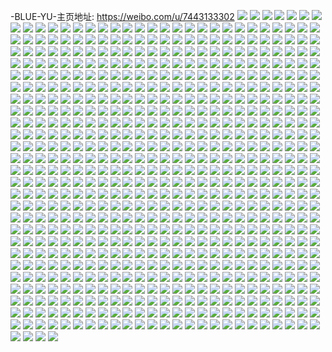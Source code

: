 -BLUE-YU-主页地址: https://weibo.com/u/7443133302 
![](https://wx4.sinaimg.cn/mw2000/0087ICZ8ly1h96g0nfsnpj32io2io7wi.jpg) 
![](https://wx4.sinaimg.cn/mw2000/0087ICZ8ly1h96g0o1aqej31hc1g4149.jpg) 
![](https://wx4.sinaimg.cn/mw2000/0087ICZ8ly1h96g0u0llsj3340340b2d.jpg) 
![](https://wx4.sinaimg.cn/mw2000/0087ICZ8ly1h96g0qo1hoj335s35sx6q.jpg) 
![](https://wx4.sinaimg.cn/mw2000/0087ICZ8ly1h96g0oeqzrj30tn0s4ahb.jpg) 
![](https://wx4.sinaimg.cn/mw2000/0087ICZ8ly1h96g0wnitaj32c0340e83.jpg) 
![](https://wx4.sinaimg.cn/mw2000/0087ICZ8ly1h96g0ymsqjj31pf2iob29.jpg) 
![](https://wx4.sinaimg.cn/mw2000/0087ICZ8ly1h96g0xiddfj31ba0zgkcd.jpg) 
![](https://wx4.sinaimg.cn/mw2000/0087ICZ8ly1h96g0zrrxxj31of2io7wh.jpg) 
![](https://wx4.sinaimg.cn/mw2000/0087ICZ8ly1h95wulo8nuj30u00e1dgh.jpg) 
![](https://wx4.sinaimg.cn/mw2000/0087ICZ8ly1h94xa7utg5j30sg0edk0t.jpg) 
![](https://wx4.sinaimg.cn/mw2000/0087ICZ8ly1h94xa8q6hkj30qo0ukq5k.jpg) 
![](https://wx4.sinaimg.cn/mw2000/0087ICZ8ly1h8vge4relej31hc0om7az.jpg) 
![](https://wx4.sinaimg.cn/mw2000/0087ICZ8ly1h8vged4lqnj32eo37kkjn.jpg) 
![](https://wx4.sinaimg.cn/mw2000/0087ICZ8ly1h8vgehpju1j32eo37k7wj.jpg) 
![](https://wx4.sinaimg.cn/mw2000/0087ICZ8ly1h8vgelvuugj32eo37k7wj.jpg) 
![](https://wx4.sinaimg.cn/mw2000/0087ICZ8ly1h8vgepen3yj32eo37ke83.jpg) 
![](https://wx4.sinaimg.cn/mw2000/0087ICZ8ly1h8vgetljq8j32eo37kb2b.jpg) 
![](https://wx4.sinaimg.cn/mw2000/0087ICZ8ly1h8vdbrqi72j30qo0qotb8.jpg) 
![](https://wx4.sinaimg.cn/mw2000/0087ICZ8ly1h8v8uhvta5j31ry35sb1b.jpg) 
![](https://wx4.sinaimg.cn/mw2000/0087ICZ8ly1h8v7df9xgfj30wi0w0ald.jpg) 
![](https://wx4.sinaimg.cn/mw2000/0087ICZ8ly1h8qqp7ymmjj32eo37knpf.jpg) 
![](https://wx4.sinaimg.cn/mw2000/0087ICZ8ly1h8p7f2maxpj31jk223hdu.jpg) 
![](https://wx4.sinaimg.cn/mw2000/0087ICZ8ly1h8p7f1dcq7j30wi0lln7f.jpg) 
![](https://wx4.sinaimg.cn/mw2000/0087ICZ8ly1h8n6eac61xj32eo37ku0y.jpg) 
![](https://wx4.sinaimg.cn/mw2000/0087ICZ8ly1h8mygq6ahvj337k2eoe82.jpg) 
![](https://wx4.sinaimg.cn/mw2000/0087ICZ8ly1h8lvt4ifr3j337k2eo7wj.jpg) 
![](https://wx4.sinaimg.cn/mw2000/0087ICZ8ly1h8lnh9n9j3j337k2eou0y.jpg) 
![](https://wx4.sinaimg.cn/mw2000/0087ICZ8ly1h8kmgtyafij337k2eoqv7.jpg) 
![](https://wx4.sinaimg.cn/mw2000/0087ICZ8ly1h8k1arat0sj30v70hk45z.jpg) 
![](https://wx4.sinaimg.cn/mw2000/0087ICZ8ly1h8k03n7aerj31w01w07wi.jpg) 
![](https://wx4.sinaimg.cn/mw2000/0087ICZ8ly1h8jugg8xodj328f1tdb2a.jpg) 
![](https://wx4.sinaimg.cn/mw2000/0087ICZ8ly1h8jughymn7j32eo2acu0y.jpg) 
![](https://wx4.sinaimg.cn/mw2000/0087ICZ8ly1h8jja4wme6j337k2eo7wi.jpg) 
![](https://wx4.sinaimg.cn/mw2000/0087ICZ8ly1h8itlyozhvj30yc0v1dsv.jpg) 
![](https://wx4.sinaimg.cn/mw2000/0087ICZ8ly1h8h8j0n0xkj32eo37kqv6.jpg) 
![](https://wx4.sinaimg.cn/mw2000/0087ICZ8ly1h8gc732xt7j337k2eo4qs.jpg) 
![](https://wx4.sinaimg.cn/mw2000/0087ICZ8ly1h8fzukdcn1j337k2eohdv.jpg) 
![](https://wx4.sinaimg.cn/mw2000/0087ICZ8ly1h8fugf6u5rj337k2eohdu.jpg) 
![](https://wx4.sinaimg.cn/mw2000/0087ICZ8ly1h8exqnp6mtj337k2eou0y.jpg) 
![](https://wx4.sinaimg.cn/mw2000/0087ICZ8ly1h8etpsnya1j337k2eoe82.jpg) 
![](https://wx4.sinaimg.cn/mw2000/0087ICZ8ly1h8e43hk8rej31900u0jwf.jpg) 
![](https://wx4.sinaimg.cn/mw2000/0087ICZ8ly1h8e43h0xcoj31jw0o7h9p.jpg) 
![](https://wx4.sinaimg.cn/mw2000/0087ICZ8ly1h8e43i60h1j31900u0q79.jpg) 
![](https://wx4.sinaimg.cn/mw2000/0087ICZ8ly1h8e1s3kj5yj30tu0szdph.jpg) 
![](https://wx4.sinaimg.cn/mw2000/0087ICZ8ly1h8e1s409quj30zk1be7fz.jpg) 
![](https://wx4.sinaimg.cn/mw2000/0087ICZ8ly1h8e1sepdshj32io1w07wh.jpg) 
![](https://wx4.sinaimg.cn/mw2000/0087ICZ8ly1h8dvalgcvtj30qo0k0wh4.jpg) 
![](https://wx4.sinaimg.cn/mw2000/0087ICZ8ly1h8cujfjy96j337k2eokjn.jpg) 
![](https://wx4.sinaimg.cn/mw2000/0087ICZ8ly1h8cdugubvxj337k2eou0y.jpg) 
![](https://wx4.sinaimg.cn/mw2000/0087ICZ8ly1h8bqo55utpj30zg1ba1bh.jpg) 
![](https://wx4.sinaimg.cn/mw2000/0087ICZ8ly1h8bqo5ko7hj30zk1r87nl.jpg) 
![](https://wx4.sinaimg.cn/mw2000/0087ICZ8ly1h8bqo6fn2dj31r80zkh2t.jpg) 
![](https://wx4.sinaimg.cn/mw2000/0087ICZ8ly1h8bhtfifx2j31400u0aey.jpg) 
![](https://wx4.sinaimg.cn/mw2000/0087ICZ8ly1h8antejja2j31ym1pjkjl.jpg) 
![](https://wx4.sinaimg.cn/mw2000/0087ICZ8ly1h8ac5e0slmj32io1w01kz.jpg) 
![](https://wx4.sinaimg.cn/mw2000/0087ICZ8ly1h89ids8yd1j32io1w0e81.jpg) 
![](https://wx4.sinaimg.cn/mw2000/0087ICZ8ly1h89ie58861j30qo0d8wfr.jpg) 
![](https://wx4.sinaimg.cn/mw2000/0087ICZ8ly1h89hjyzhg7j32io1w0hdt.jpg) 
![](https://wx4.sinaimg.cn/mw2000/0087ICZ8ly1h89hk1j1mdj32io1w0e81.jpg) 
![](https://wx4.sinaimg.cn/mw2000/0087ICZ8ly1h89hk7npdrj32ch1w0qv5.jpg) 
![](https://wx4.sinaimg.cn/mw2000/0087ICZ8ly1h89d5u82wmj30zk0k076w.jpg) 
![](https://wx4.sinaimg.cn/mw2000/0087ICZ8ly1h8933o5camj337k2eo1kz.jpg) 
![](https://wx4.sinaimg.cn/mw2000/0087ICZ8ly1h88bzljfd0j337k2eohdv.jpg) 
![](https://wx4.sinaimg.cn/mw2000/0087ICZ8ly1h88bkj4swdj31hc0on44r.jpg) 
![](https://wx4.sinaimg.cn/mw2000/0087ICZ8ly1h8673m3o3mj33402c0b2e.jpg) 
![](https://wx4.sinaimg.cn/mw2000/0087ICZ8ly1h86303p8adj31of2io7wh.jpg) 
![](https://wx4.sinaimg.cn/mw2000/0087ICZ8ly1h85j8u1flfj31hc2807wh.jpg) 
![](https://wx4.sinaimg.cn/mw2000/0087ICZ8ly1h8526z0vffj31hq1zn7j2.jpg) 
![](https://wx4.sinaimg.cn/mw2000/0087ICZ8ly1h8526y84n4j30u0190100.jpg) 
![](https://wx4.sinaimg.cn/mw2000/0087ICZ8ly1h8526yly7zj31hd0u0tfu.jpg) 
![](https://wx4.sinaimg.cn/mw2000/0087ICZ8ly1h82khok65bj31hc0zkgz2.jpg) 
![](https://wx4.sinaimg.cn/mw2000/0087ICZ8ly1h7xn6fj6qgj30qk04wmyj.jpg) 
![](https://wx4.sinaimg.cn/mw2000/0087ICZ8ly1h7xhf011irj30qo140dka.jpg) 
![](https://wx4.sinaimg.cn/mw2000/0087ICZ8ly1h7xhf0himmj30qo0qodi9.jpg) 
![](https://wx4.sinaimg.cn/mw2000/0087ICZ8ly1h7xhf13ou0j31hc2804gv.jpg) 
![](https://wx4.sinaimg.cn/mw2000/0087ICZ8ly1h7xhf23rdqj31jk2o14qp.jpg) 
![](https://wx4.sinaimg.cn/mw2000/0087ICZ8ly1h7xhf2ufbpj30y01f0b06.jpg) 
![](https://wx4.sinaimg.cn/mw2000/0087ICZ8ly1h7xhf3uwhdj31jk2o17wh.jpg) 
![](https://wx4.sinaimg.cn/mw2000/0087ICZ8ly1h7xhf4ykt3j30xq0izn5w.jpg) 
![](https://wx4.sinaimg.cn/mw2000/0087ICZ8ly1h7xhf4fjstj30vt1bqwsn.jpg) 
![](https://wx4.sinaimg.cn/mw2000/0087ICZ8ly1h7xhf59rhoj30v70hk45z.jpg) 
![](https://wx4.sinaimg.cn/mw2000/0087ICZ8ly1h7xh7yu7y0j30se0se43i.jpg) 
![](https://wx4.sinaimg.cn/mw2000/0087ICZ8ly1h7xh7z4he0j30i60ia0ti.jpg) 
![](https://wx4.sinaimg.cn/mw2000/0087ICZ8ly1h7xh27qxywj31hc2804gv.jpg) 
![](https://wx4.sinaimg.cn/mw2000/0087ICZ8ly1h7wjdoj5x3j30f90cy3z5.jpg) 
![](https://wx4.sinaimg.cn/mw2000/0087ICZ8ly1h7wey01gc0j30u00wqn1n.jpg) 
![](https://wx4.sinaimg.cn/mw2000/0087ICZ8ly1h7wey0agbzj30u012g0zh.jpg) 
![](https://wx4.sinaimg.cn/mw2000/0087ICZ8ly1h7vrv0fqnrj30f90cy3z5.jpg) 
![](https://wx4.sinaimg.cn/mw2000/0087ICZ8ly1h7vdioze6oj30sg0q040b.jpg) 
![](https://wx4.sinaimg.cn/mw2000/0087ICZ8ly1h7uocozigej30u00vygoo.jpg) 
![](https://wx4.sinaimg.cn/mw2000/0087ICZ8ly1h7u4ra6zouj30u00vygoo.jpg) 
![](https://wx4.sinaimg.cn/mw2000/0087ICZ8ly1h7t1sv3qc5j30y01f0b06.jpg) 
![](https://wx4.sinaimg.cn/mw2000/0087ICZ8ly1h7t1rmeowdj313w1z0duh.jpg) 
![](https://wx4.sinaimg.cn/mw2000/0087ICZ8ly1h7t1r4v712j31jk0x14d4.jpg) 
![](https://wx4.sinaimg.cn/mw2000/0087ICZ8ly1h7qgbesbn9j30bb0hdjry.jpg) 
![](https://wx4.sinaimg.cn/mw2000/0087ICZ8ly1h7ojcwsclpj30u01t013m.jpg) 
![](https://wx4.sinaimg.cn/mw2000/0087ICZ8ly1h7ojcxggdjj30u01t0k0r.jpg) 
![](https://wx4.sinaimg.cn/mw2000/0087ICZ8ly1h7ojcxw67gj30u01t0wjb.jpg) 
![](https://wx4.sinaimg.cn/mw2000/0087ICZ8ly1h7ojdcgbksj30u01t0gyx.jpg) 
![](https://wx4.sinaimg.cn/mw2000/0087ICZ8ly1h7ojdl982qj304o03z3yb.jpg) 
![](https://wx4.sinaimg.cn/mw2000/0087ICZ8ly1h7ojdljpf9j30go0got98.jpg) 
![](https://wx4.sinaimg.cn/mw2000/0087ICZ8ly1h7o9r7ey6lj313w1z0duh.jpg) 
![](https://wx4.sinaimg.cn/mw2000/0087ICZ8ly1h7np8yfx63j30u014048d.jpg) 
![](https://wx4.sinaimg.cn/mw2000/0087ICZ8ly1h7ndtnxoefj30k00xy75b.jpg) 
![](https://wx4.sinaimg.cn/mw2000/0087ICZ8ly1h7ndtobnklj30qo05r74n.jpg) 
![](https://wx4.sinaimg.cn/mw2000/0087ICZ8ly1h7lcymfg6aj30u012fdib.jpg) 
![](https://wx4.sinaimg.cn/mw2000/0087ICZ8ly1h7hw24p99dj30u01syagv.jpg) 
![](https://wx4.sinaimg.cn/mw2000/0087ICZ8ly1h7hw25e7l9j30ht10ztbi.jpg) 
![](https://wx4.sinaimg.cn/mw2000/0087ICZ8ly1h7hc92u141j30u01syagv.jpg) 
![](https://wx4.sinaimg.cn/mw2000/0087ICZ8ly1h7hc93oijxj30ht10z74l.jpg) 
![](https://wx4.sinaimg.cn/mw2000/0087ICZ8ly1h7g9yutb5oj30u01sywkv.jpg) 
![](https://wx4.sinaimg.cn/mw2000/0087ICZ8ly1h7d1rmkc22j30qo0liq46.jpg) 
![](https://wx4.sinaimg.cn/mw2000/0087ICZ8ly1h7beps02s5j30zk0k0774.jpg) 
![](https://wx4.sinaimg.cn/mw2000/0087ICZ8ly1h7ajborculj32ci2idtbg.jpg) 
![](https://wx4.sinaimg.cn/mw2000/0087ICZ8ly1h77ey46pq3j30q80zkx1y.jpg) 
![](https://wx4.sinaimg.cn/mw2000/0087ICZ8ly1h77dihpep3j33402c07wn.jpg) 
![](https://wx4.sinaimg.cn/mw2000/0087ICZ8ly1h77dii6xt7j30qo0qha9y.jpg) 
![](https://wx4.sinaimg.cn/mw2000/0087ICZ8ly1h77diksv0wj33402c0npf.jpg) 
![](https://wx4.sinaimg.cn/mw2000/0087ICZ8ly1h77dinkw5ej33402c0e83.jpg) 
![](https://wx4.sinaimg.cn/mw2000/0087ICZ8ly1h77dinya25j305i0530nx.jpg) 
![](https://wx4.sinaimg.cn/mw2000/0087ICZ8ly1h77diqk9r0j33402c0qv9.jpg) 
![](https://wx4.sinaimg.cn/mw2000/0087ICZ8ly1h761tfitmwj30tp115dse.jpg) 
![](https://wx4.sinaimg.cn/mw2000/0087ICZ8ly1h750i5m0kdj30qo0s7tah.jpg) 
![](https://wx4.sinaimg.cn/mw2000/0087ICZ8ly1h750i5x1c3j30u00u0q6e.jpg) 
![](https://wx4.sinaimg.cn/mw2000/0087ICZ8ly1h741atnq30j30u013b10i.jpg) 
![](https://wx4.sinaimg.cn/mw2000/0087ICZ8ly1h72v4vonhmj30zk0k0dge.jpg) 
![](https://wx4.sinaimg.cn/mw2000/0087ICZ8ly1h70i7szqobj307v07g0sv.jpg) 
![](https://wx4.sinaimg.cn/mw2000/0087ICZ8ly1h70fpm0q8lj31ba0zg44z.jpg) 
![](https://wx4.sinaimg.cn/mw2000/0087ICZ8ly1h70butn7ayj314a0qoaft.jpg) 
![](https://wx4.sinaimg.cn/mw2000/0087ICZ8ly1h70butwalej313r0qo7ad.jpg) 
![](https://wx4.sinaimg.cn/mw2000/0087ICZ8ly1h6ztzwqocrj307v07g0sv.jpg) 
![](https://wx4.sinaimg.cn/mw2000/0087ICZ8ly1h6zhesdjuzj307v07g0sv.jpg) 
![](https://wx4.sinaimg.cn/mw2000/0087ICZ8ly1h6vs9nhavpj30sg0jkq58.jpg) 
![](https://wx4.sinaimg.cn/mw2000/0087ICZ8ly1h6vs9npemcj30sg0j8juq.jpg) 
![](https://wx4.sinaimg.cn/mw2000/0087ICZ8ly1h6rvhmjgfhj32ip21pwis.jpg) 
![](https://wx4.sinaimg.cn/mw2000/0087ICZ8ly1h6rvhnoyobj32ip21px4f.jpg) 
![](https://wx4.sinaimg.cn/mw2000/0087ICZ8ly1h6rvhrh35oj32ip21p7hg.jpg) 
![](https://wx4.sinaimg.cn/mw2000/0087ICZ8ly1h6rvhpxr7wj32ip21p4qp.jpg) 
![](https://wx4.sinaimg.cn/mw2000/0087ICZ8ly1h6rvhowxd9j31ig27qgrv.jpg) 
![](https://wx4.sinaimg.cn/mw2000/0087ICZ8ly1h6rvhsua8zj32ip23z7wh.jpg) 
![](https://wx4.sinaimg.cn/mw2000/0087ICZ8ly1h6rc93cz4cj30pe0qhtam.jpg) 
![](https://wx4.sinaimg.cn/mw2000/0087ICZ8ly1h6rc8snjpcj30qo0shdh8.jpg) 
![](https://wx4.sinaimg.cn/mw2000/0087ICZ8ly1h6p2s0oi9cj30u00ixdgc.jpg) 
![](https://wx4.sinaimg.cn/mw2000/0087ICZ8ly1h6p2sw3pp2j30qo0sc40j.jpg) 
![](https://wx4.sinaimg.cn/mw2000/0087ICZ8ly1h6nvous124j337k2bkaex.jpg) 
![](https://wx4.sinaimg.cn/mw2000/0087ICZ8ly1h6ir986qywj30r90r9t9v.jpg) 
![](https://wx4.sinaimg.cn/mw2000/0087ICZ8ly1h6cauuk4iuj30u00u0dgl.jpg) 
![](https://wx4.sinaimg.cn/mw2000/0087ICZ8ly1h675ws3be5j30u00k5ju2.jpg) 
![](https://wx4.sinaimg.cn/mw2000/0087ICZ8ly1h675wsclx2j30u00k1abz.jpg) 
![](https://wx4.sinaimg.cn/mw2000/0087ICZ8ly1h670vns2i5j31400tzn10.jpg) 
![](https://wx4.sinaimg.cn/mw2000/0087ICZ8ly1h670vpu4rvj31400u1q8f.jpg) 
![](https://wx4.sinaimg.cn/mw2000/0087ICZ8ly1h670seg2i5j31400tz76t.jpg) 
![](https://wx4.sinaimg.cn/mw2000/0087ICZ8ly1h670se0o8bj31400u1n16.jpg) 
![](https://wx4.sinaimg.cn/mw2000/0087ICZ8ly1h670qg7enaj31d6265n0i.jpg) 
![](https://wx4.sinaimg.cn/mw2000/0087ICZ8ly1h66yp1qu7qj30lg1akaau.jpg) 
![](https://wx4.sinaimg.cn/mw2000/0087ICZ8ly1h66yp2wsfaj31d6265n0i.jpg) 
![](https://wx4.sinaimg.cn/mw2000/0087ICZ8ly1h66k0bi7ckj31jk2bdgr9.jpg) 
![](https://wx4.sinaimg.cn/mw2000/0087ICZ8ly1h66k0ckngzj30zo15jta9.jpg) 
![](https://wx4.sinaimg.cn/mw2000/0087ICZ8ly1h66k0caar0j31jk2bddkf.jpg) 
![](https://wx4.sinaimg.cn/mw2000/0087ICZ8ly1h66juaf1rkj30u01hbabc.jpg) 
![](https://wx4.sinaimg.cn/mw2000/0087ICZ8ly1h6626uxxw3j30zo15jta9.jpg) 
![](https://wx4.sinaimg.cn/mw2000/0087ICZ8ly1h6618bt9ebj30zo15j0wf.jpg) 
![](https://wx4.sinaimg.cn/mw2000/0087ICZ8ly1h65zxdu7jaj30qo0elabi.jpg) 
![](https://wx4.sinaimg.cn/mw2000/0087ICZ8ly1h63ocndjm1j30qo0naju3.jpg) 
![](https://wx4.sinaimg.cn/mw2000/0087ICZ8ly1h63ocvrtdij30u00u9jtd.jpg) 
![](https://wx4.sinaimg.cn/mw2000/0087ICZ8ly1h63o3skkr2j30qo0xqdlb.jpg) 
![](https://wx4.sinaimg.cn/mw2000/0087ICZ8ly1h63o01ccefj31jk2qrk1t.jpg) 
![](https://wx4.sinaimg.cn/mw2000/0087ICZ8ly1h63o03xxtij30u00u9jtd.jpg) 
![](https://wx4.sinaimg.cn/mw2000/0087ICZ8ly1h63o03n7w8j30qo1begpp.jpg) 
![](https://wx4.sinaimg.cn/mw2000/0087ICZ8ly1h63nlubwe0j30qo1begpp.jpg) 
![](https://wx4.sinaimg.cn/mw2000/0087ICZ8ly1h63nlv87b6j31jk2qr470.jpg) 
![](https://wx4.sinaimg.cn/mw2000/0087ICZ8ly1h63ni3xvwnj31jk2qr7wi.jpg) 
![](https://wx4.sinaimg.cn/mw2000/0087ICZ8ly1h5xb86m0mvj30go0arwfx.jpg) 
![](https://wx4.sinaimg.cn/mw2000/0087ICZ8ly1h5s835wonvj314n1kwq94.jpg) 
![](https://wx4.sinaimg.cn/mw2000/0087ICZ8ly1h5s83yoi6aj30ya1ox1gl.jpg) 
![](https://wx4.sinaimg.cn/mw2000/0087ICZ8ly1h5rx7ct4icj337k2eo1ky.jpg) 
![](https://wx4.sinaimg.cn/mw2000/0087ICZ8ly1h5q9gpe7xsj30p00p0juj.jpg) 
![](https://wx4.sinaimg.cn/mw2000/0087ICZ8ly1h5q9grn6jnj313s1o0b1j.jpg) 
![](https://wx4.sinaimg.cn/mw2000/0087ICZ8ly1h5q9gqa1n1j31jk15o7wh.jpg) 
![](https://wx4.sinaimg.cn/mw2000/0087ICZ8ly1h5q6dct9s9j30qo0zmjv7.jpg) 
![](https://wx4.sinaimg.cn/mw2000/0087ICZ8ly1h5q5jla1tcj30p00p0juj.jpg) 
![](https://wx4.sinaimg.cn/mw2000/0087ICZ8ly1h5q2lyw7xjj30pl1g8gn1.jpg) 
![](https://wx4.sinaimg.cn/mw2000/0087ICZ8ly1h5pxfuaszej30ku112qbl.jpg) 
![](https://wx4.sinaimg.cn/mw2000/0087ICZ8ly1h5pxfhgcmnj30qo1400xc.jpg) 
![](https://wx4.sinaimg.cn/mw2000/0087ICZ8ly1h5pxdj6s6yj30ku112qbl.jpg) 
![](https://wx4.sinaimg.cn/mw2000/0087ICZ8ly1h5pxcjm87hj30v91ao7a8.jpg) 
![](https://wx4.sinaimg.cn/mw2000/0087ICZ8ly1h5pxcl69msj31uo18g1ky.jpg) 
![](https://wx4.sinaimg.cn/mw2000/0087ICZ8ly1h5px5egqi0j31jk1jkb29.jpg) 
![](https://wx4.sinaimg.cn/mw2000/0087ICZ8ly1h5px5gcxukj31jk2bcu0x.jpg) 
![](https://wx4.sinaimg.cn/mw2000/0087ICZ8ly1h5px5fd2efj31jk15o7wh.jpg) 
![](https://wx4.sinaimg.cn/mw2000/0087ICZ8ly1h5px5h1f3gj31jk0va1kx.jpg) 
![](https://wx4.sinaimg.cn/mw2000/0087ICZ8ly1h5px5hijkgj31jk0vagym.jpg) 
![](https://wx4.sinaimg.cn/mw2000/0087ICZ8ly1h5px5hw37uj30l011c7g3.jpg) 
![](https://wx4.sinaimg.cn/mw2000/0087ICZ8ly1h5px5jryfhj31jk2rob2b.jpg) 
![](https://wx4.sinaimg.cn/mw2000/0087ICZ8ly1h5px5l7jmfj31jk2bcqv5.jpg) 
![](https://wx4.sinaimg.cn/mw2000/0087ICZ8ly1h5px5m9vv8j31jk2dkqv5.jpg) 
![](https://wx4.sinaimg.cn/mw2000/0087ICZ8ly1h5pwofousvj30qo1400xc.jpg) 
![](https://wx4.sinaimg.cn/mw2000/0087ICZ8ly1h5pwh0qdl0j31uo18g1ky.jpg) 
![](https://wx4.sinaimg.cn/mw2000/0087ICZ8ly1h5pvp5d5hpj30v91ao7a8.jpg) 
![](https://wx4.sinaimg.cn/mw2000/0087ICZ8ly1h5pvp7qlokj31uo18g1ky.jpg) 
![](https://wx4.sinaimg.cn/mw2000/0087ICZ8ly1h5pv6qb9cdj30v91ao7a8.jpg) 
![](https://wx4.sinaimg.cn/mw2000/0087ICZ8ly1h5pv6rn804j31uo18g1ky.jpg) 
![](https://wx4.sinaimg.cn/mw2000/0087ICZ8ly1h5pv3kjadgj31uo18g1ky.jpg) 
![](https://wx4.sinaimg.cn/mw2000/0087ICZ8ly1h5punz3r5wj31uo18g1ky.jpg) 
![](https://wx4.sinaimg.cn/mw2000/0087ICZ8ly1h5puhgb9z8j31uo18g1ky.jpg) 
![](https://wx4.sinaimg.cn/mw2000/0087ICZ8ly1h5puhgpmlrj30dw0dw400.jpg) 
![](https://wx4.sinaimg.cn/mw2000/0087ICZ8ly1h5ptesm2pwj31uo18g1ky.jpg) 
![](https://wx4.sinaimg.cn/mw2000/0087ICZ8ly1h5p3bbntm3j30qo0wgdho.jpg) 
![](https://wx4.sinaimg.cn/mw2000/0087ICZ8ly1h5p3bc67pij30qo0utjt0.jpg) 
![](https://wx4.sinaimg.cn/mw2000/0087ICZ8ly1h5p3bcpenzj30qo0y1wgj.jpg) 
![](https://wx4.sinaimg.cn/mw2000/0087ICZ8ly1h5p3bdazj0j30qo16xgo1.jpg) 
![](https://wx4.sinaimg.cn/mw2000/0087ICZ8ly1h5p3bds0iyj30qo0vugn9.jpg) 
![](https://wx4.sinaimg.cn/mw2000/0087ICZ8ly1h5p3be9idfj30qo0w576a.jpg) 
![](https://wx4.sinaimg.cn/mw2000/0087ICZ8ly1h5p3berhaqj30h30h30xl.jpg) 
![](https://wx4.sinaimg.cn/mw2000/0087ICZ8ly1h5p3bf5yqnj30d40d4tbh.jpg) 
![](https://wx4.sinaimg.cn/mw2000/0087ICZ8ly1h5p3bfjpqlj30by0by0v0.jpg) 
![](https://wx4.sinaimg.cn/mw2000/0087ICZ8ly1h5p0egsym9j30qo0vu754.jpg) 
![](https://wx4.sinaimg.cn/mw2000/0087ICZ8ly1h5p0eh2ts4j30qo0utgme.jpg) 
![](https://wx4.sinaimg.cn/mw2000/0087ICZ8ly1h5p0ehj7mtj30qo16xab8.jpg) 
![](https://wx4.sinaimg.cn/mw2000/0087ICZ8ly1h5p0ei8klmj30qo0w5jse.jpg) 
![](https://wx4.sinaimg.cn/mw2000/0087ICZ8ly1h5p0fnacryj30qo0y1wfh.jpg) 
![](https://wx4.sinaimg.cn/mw2000/0087ICZ8ly1h5p0fnw01oj30qo0wgq3u.jpg) 
![](https://wx4.sinaimg.cn/mw2000/0087ICZ8ly1h5mhoe0lgzj30pb1f6tdk.jpg) 
![](https://wx4.sinaimg.cn/mw2000/0087ICZ8ly1h5lqbdmhjzj30xu1vsqie.jpg) 
![](https://wx4.sinaimg.cn/mw2000/0087ICZ8ly1h5i4yzatgkj30n80kojtm.jpg) 
![](https://wx4.sinaimg.cn/mw2000/0087ICZ8ly1h5hosfpxz4j316222r7wh.jpg) 
![](https://wx4.sinaimg.cn/mw2000/0087ICZ8ly1h5hosgg77xj31jk2bd7wh.jpg) 
![](https://wx4.sinaimg.cn/mw2000/0087ICZ8ly1h5hosijuvuj31cb2i4u0x.jpg) 
![](https://wx4.sinaimg.cn/mw2000/0087ICZ8ly1h5hlm0vcodj30u01hatgg.jpg) 
![](https://wx4.sinaimg.cn/mw2000/0087ICZ8ly1h5hlm1eu8qj30l011ctdm.jpg) 
![](https://wx4.sinaimg.cn/mw2000/0087ICZ8ly1h5hlm261agj30u01a7agl.jpg) 
![](https://wx4.sinaimg.cn/mw2000/0087ICZ8ly1h5hlm2so4yj30u01900y7.jpg) 
![](https://wx4.sinaimg.cn/mw2000/0087ICZ8ly1h5hlm3ftysj30u01hbgsz.jpg) 
![](https://wx4.sinaimg.cn/mw2000/0087ICZ8ly1h5hlm41k8pj30u01hcn2p.jpg) 
![](https://wx4.sinaimg.cn/mw2000/0087ICZ8ly1h5hlm4s13rj30u013ztg7.jpg) 
![](https://wx4.sinaimg.cn/mw2000/0087ICZ8ly1h5hlm5ddwyj30ro15hadb.jpg) 
![](https://wx4.sinaimg.cn/mw2000/0087ICZ8ly1h5hlm5xzo9j30u0140jx7.jpg) 
![](https://wx4.sinaimg.cn/mw2000/0087ICZ8ly1h5h38bgmt7j31900u0guk.jpg) 
![](https://wx4.sinaimg.cn/mw2000/0087ICZ8ly1h5gts2sqv1j30qo0d8dgi.jpg) 
![](https://wx4.sinaimg.cn/mw2000/0087ICZ8ly1h5gfj9pe11j31400u0til.jpg) 
![](https://wx4.sinaimg.cn/mw2000/0087ICZ8ly1h5gfja5ubvj31400u0gw6.jpg) 
![](https://wx4.sinaimg.cn/mw2000/0087ICZ8ly1h5gfjaq240j31400u0tmo.jpg) 
![](https://wx4.sinaimg.cn/mw2000/0087ICZ8ly1h5gfjbcmiaj31400u0na9.jpg) 
![](https://wx4.sinaimg.cn/mw2000/0087ICZ8ly1h5gfjbsg3oj31400u0n64.jpg) 
![](https://wx4.sinaimg.cn/mw2000/0087ICZ8ly1h5gfjcapjzj31400u0tjl.jpg) 
![](https://wx4.sinaimg.cn/mw2000/0087ICZ8ly1h5fwe5k26oj30qo0a275b.jpg) 
![](https://wx4.sinaimg.cn/mw2000/0087ICZ8ly1h5fuwy6zzxj30u01t0tj2.jpg) 
![](https://wx4.sinaimg.cn/mw2000/0087ICZ8ly1h5fuwylwjtj30u01t0gq8.jpg) 
![](https://wx4.sinaimg.cn/mw2000/0087ICZ8ly1h5esayghzbj30u01uojxq.jpg) 
![](https://wx4.sinaimg.cn/mw2000/0087ICZ8ly1h5esaypq5qj30r30fdgm3.jpg) 
![](https://wx4.sinaimg.cn/mw2000/0087ICZ8ly1h5esaz3wpxj30tz0e7jto.jpg) 
![](https://wx4.sinaimg.cn/mw2000/0087ICZ8ly1h5esazojp8j30s20f1q5x.jpg) 
![](https://wx4.sinaimg.cn/mw2000/0087ICZ8ly1h5esazyucej30u00arq52.jpg) 
![](https://wx4.sinaimg.cn/mw2000/0087ICZ8ly1h5esb08s7xj30qo0qrjt6.jpg) 
![](https://wx4.sinaimg.cn/mw2000/0087ICZ8ly1h5esb0mz7jj30go1codor.jpg) 
![](https://wx4.sinaimg.cn/mw2000/0087ICZ8ly1h5esb1dl52j30qo16udsu.jpg) 
![](https://wx4.sinaimg.cn/mw2000/0087ICZ8ly1h5esb1tmulj30go0m8aed.jpg) 
![](https://wx4.sinaimg.cn/mw2000/0087ICZ8ly1h5es58c9vrj30u01uojxq.jpg) 
![](https://wx4.sinaimg.cn/mw2000/0087ICZ8ly1h5es58uc9bj31jk223k2h.jpg) 
![](https://wx4.sinaimg.cn/mw2000/0087ICZ8ly1h5es59kx9aj31601jzh0j.jpg) 
![](https://wx4.sinaimg.cn/mw2000/0087ICZ8ly1h5es5a3cs2j30rs0rsgss.jpg) 
![](https://wx4.sinaimg.cn/mw2000/0087ICZ8ly1h5es5ak8epj30jz07vq3i.jpg) 
![](https://wx4.sinaimg.cn/mw2000/0087ICZ8ly1h5es5axkj2j30k00713z3.jpg) 
![](https://wx4.sinaimg.cn/mw2000/0087ICZ8ly1h5es5b80gej30k006f74q.jpg) 
![](https://wx4.sinaimg.cn/mw2000/0087ICZ8ly1h5es5bgelgj30u00budhb.jpg) 
![](https://wx4.sinaimg.cn/mw2000/0087ICZ8ly1h5es5bq1qgj30u00eu40c.jpg) 
![](https://wx4.sinaimg.cn/mw2000/0087ICZ8ly1h5erk7e6pfj30k00k0gmh.jpg) 
![](https://wx4.sinaimg.cn/mw2000/0087ICZ8ly1h5eraiccr5j30jz07vq3i.jpg) 
![](https://wx4.sinaimg.cn/mw2000/0087ICZ8ly1h5eraikc32j30k00713z3.jpg) 
![](https://wx4.sinaimg.cn/mw2000/0087ICZ8ly1h5eraisbimj30k006f74q.jpg) 
![](https://wx4.sinaimg.cn/mw2000/0087ICZ8ly1h5eraizqw4j30u00budhb.jpg) 
![](https://wx4.sinaimg.cn/mw2000/0087ICZ8ly1h5eraj91e0j30u00eu40c.jpg) 
![](https://wx4.sinaimg.cn/mw2000/0087ICZ8ly1h5erajjctzj30go0arwfx.jpg) 
![](https://wx4.sinaimg.cn/mw2000/0087ICZ8ly1h5equ64octj30os12yn0a.jpg) 
![](https://wx4.sinaimg.cn/mw2000/0087ICZ8ly1h5equ6ltanj31jk223k2h.jpg) 
![](https://wx4.sinaimg.cn/mw2000/0087ICZ8ly1h5equ748daj31601jzh0j.jpg) 
![](https://wx4.sinaimg.cn/mw2000/0087ICZ8ly1h5equ7jxwyj30rs0rsgss.jpg) 
![](https://wx4.sinaimg.cn/mw2000/0087ICZ8ly1h5equ7yg7lj30jz07vq3i.jpg) 
![](https://wx4.sinaimg.cn/mw2000/0087ICZ8ly1h5equ8nq5qj30k00713z3.jpg) 
![](https://wx4.sinaimg.cn/mw2000/0087ICZ8ly1h5equ8y632j30k006f74q.jpg) 
![](https://wx4.sinaimg.cn/mw2000/0087ICZ8ly1h5equ9iodgj30u00budhb.jpg) 
![](https://wx4.sinaimg.cn/mw2000/0087ICZ8ly1h5equa3gw8j30u00eu40c.jpg) 
![](https://wx4.sinaimg.cn/mw2000/0087ICZ8ly1h5epwcmv4mj30oz0ypakb.jpg) 
![](https://wx4.sinaimg.cn/mw2000/0087ICZ8ly1h5epruwm6lj30os12yn0a.jpg) 
![](https://wx4.sinaimg.cn/mw2000/0087ICZ8ly1h5enlip4xej31by0u043v.jpg) 
![](https://wx4.sinaimg.cn/mw2000/0087ICZ8ly1h5enljt3odj31jk223hdu.jpg) 
![](https://wx4.sinaimg.cn/mw2000/0087ICZ8ly1h5emv7p0lpj30os12yn0a.jpg) 
![](https://wx4.sinaimg.cn/mw2000/0087ICZ8ly1h5emdqwoduj30rs0rsgss.jpg) 
![](https://wx4.sinaimg.cn/mw2000/0087ICZ8ly1h5emdrlizij31601jzh0j.jpg) 
![](https://wx4.sinaimg.cn/mw2000/0087ICZ8ly1h5emds42hbj31jk223k2h.jpg) 
![](https://wx4.sinaimg.cn/mw2000/0087ICZ8ly1h5emdsu65ij30rh0sfdpj.jpg) 
![](https://wx4.sinaimg.cn/mw2000/0087ICZ8ly1h5emduebdcj31jk2bcnpe.jpg) 
![](https://wx4.sinaimg.cn/mw2000/0087ICZ8ly1h5emdv23snj30go0arwfx.jpg) 
![](https://wx4.sinaimg.cn/mw2000/0087ICZ8ly1h5doa4yfwdj30sg0sgaiv.jpg) 
![](https://wx4.sinaimg.cn/mw2000/0087ICZ8ly1h5doa58b80j30tu0tpq6r.jpg) 
![](https://wx4.sinaimg.cn/mw2000/0087ICZ8ly1h5bx2gw3mfj30u013p477.jpg) 
![](https://wx4.sinaimg.cn/mw2000/0087ICZ8ly1h5awmozqggj316f0qomzu.jpg) 
![](https://wx4.sinaimg.cn/mw2000/0087ICZ8ly1h5awmpa7y5j30qo13zjxy.jpg) 
![](https://wx4.sinaimg.cn/mw2000/0087ICZ8ly1h5awmqg9eyj31jk1vzb29.jpg) 
![](https://wx4.sinaimg.cn/mw2000/0087ICZ8ly1h5awlbdkejj31e52h44qp.jpg) 
![](https://wx4.sinaimg.cn/mw2000/0087ICZ8ly1h5awlc2uzrj31jk111qqm.jpg) 
![](https://wx4.sinaimg.cn/mw2000/0087ICZ8ly1h5awlcm3qoj31jk0v97kb.jpg) 
![](https://wx4.sinaimg.cn/mw2000/0087ICZ8ly1h5awldi3vej31cb2i4u0x.jpg) 
![](https://wx4.sinaimg.cn/mw2000/0087ICZ8ly1h5awlep19sj30ym1pix5h.jpg) 
![](https://wx4.sinaimg.cn/mw2000/0087ICZ8ly1h5awlg0tirj31jk2qsnpe.jpg) 
![](https://wx4.sinaimg.cn/mw2000/0087ICZ8ly1h5awlgledpj30qo13ztcl.jpg) 
![](https://wx4.sinaimg.cn/mw2000/0087ICZ8ly1h5awlgxaapj313z0qodj0.jpg) 
![](https://wx4.sinaimg.cn/mw2000/0087ICZ8ly1h5awlh76sij313z0qodjl.jpg) 
![](https://wx4.sinaimg.cn/mw2000/0087ICZ8ly1h5awfr5ltcj30ym1pix5h.jpg) 
![](https://wx4.sinaimg.cn/mw2000/0087ICZ8ly1h5awfx3u8jj30u013q112.jpg) 
![](https://wx4.sinaimg.cn/mw2000/0087ICZ8ly1h5awg1u3uqj30ya1ox1gl.jpg) 
![](https://wx4.sinaimg.cn/mw2000/0087ICZ8ly1h5awaihadvj30u013q112.jpg) 
![](https://wx4.sinaimg.cn/mw2000/0087ICZ8ly1h5awak3sb1j31jk2rob2b.jpg) 
![](https://wx4.sinaimg.cn/mw2000/0087ICZ8ly1h5awakozyqj30u013qtfm.jpg) 
![](https://wx4.sinaimg.cn/mw2000/0087ICZ8ly1h5awaltnfsj31jk222b2a.jpg) 
![](https://wx4.sinaimg.cn/mw2000/0087ICZ8ly1h5awam9l31j30sg0sgaiv.jpg) 
![](https://wx4.sinaimg.cn/mw2000/0087ICZ8ly1h5awan65szj31i3204qv5.jpg) 
![](https://wx4.sinaimg.cn/mw2000/0087ICZ8ly1h5awanheocj30qo13z43o.jpg) 
![](https://wx4.sinaimg.cn/mw2000/0087ICZ8ly1h5awaomqawj30u01szqv5.jpg) 
![](https://wx4.sinaimg.cn/mw2000/0087ICZ8ly1h5awap2z5uj30qo140dl4.jpg) 
![](https://wx4.sinaimg.cn/mw2000/0087ICZ8ly1h5aw7dlbf7j30qo0pn41y.jpg) 
![](https://wx4.sinaimg.cn/mw2000/0087ICZ8ly1h5aw7dx5iyj30qo0iqaf0.jpg) 
![](https://wx4.sinaimg.cn/mw2000/0087ICZ8ly1h5aup9vcz1j30qo0pnjth.jpg) 
![](https://wx4.sinaimg.cn/mw2000/0087ICZ8ly1h59x076m14j30qo0qotbq.jpg) 
![](https://wx4.sinaimg.cn/mw2000/0087ICZ8ly1h59od48utyj32eo2fa7wh.jpg) 
![](https://wx4.sinaimg.cn/mw2000/0087ICZ8ly1h59od5n206j32eo2fa4qp.jpg) 
![](https://wx4.sinaimg.cn/mw2000/0087ICZ8ly1h59od70mefj32eo2fa7wh.jpg) 
![](https://wx4.sinaimg.cn/mw2000/0087ICZ8ly1h59od8b0odj32eo2fa4qp.jpg) 
![](https://wx4.sinaimg.cn/mw2000/0087ICZ8ly1h59odggrfnj31w12ip1kx.jpg) 
![](https://wx4.sinaimg.cn/mw2000/0087ICZ8ly1h59od9nyhij32eo2fa7wh.jpg) 
![](https://wx4.sinaimg.cn/mw2000/0087ICZ8ly1h59odb60zuj32eo2gs4qp.jpg) 
![](https://wx4.sinaimg.cn/mw2000/0087ICZ8ly1h59odck6b0j32eo2h67wh.jpg) 
![](https://wx4.sinaimg.cn/mw2000/0087ICZ8ly1h59ode8tdhj32eo2ia7wh.jpg) 
![](https://wx4.sinaimg.cn/mw2000/0087ICZ8ly1h58kk2cr0xj30qo0iq0v4.jpg) 
![](https://wx4.sinaimg.cn/mw2000/0087ICZ8ly1h5626r22knj31jk2231kx.jpg) 
![](https://wx4.sinaimg.cn/mw2000/0087ICZ8ly1h561y1qwkzj30k00k0gmh.jpg) 
![](https://wx4.sinaimg.cn/mw2000/0087ICZ8ly1h561y2p7uyj31jk0v9wug.jpg) 
![](https://wx4.sinaimg.cn/mw2000/0087ICZ8ly1h561y3jy26j30m80m8n15.jpg) 
![](https://wx4.sinaimg.cn/mw2000/0087ICZ8ly1h55frwmy92j32eo2fa4qp.jpg) 
![](https://wx4.sinaimg.cn/mw2000/0087ICZ8ly1h55ex5myqmj31pc0yidiw.jpg) 
![](https://wx4.sinaimg.cn/mw2000/0087ICZ8ly1h55ex5yx13j30f00jsq54.jpg) 
![](https://wx4.sinaimg.cn/mw2000/0087ICZ8ly1h54bg9jf11j30u00paq62.jpg) 
![](https://wx4.sinaimg.cn/mw2000/0087ICZ8ly1h54bg9v7bqj30qo0iuwhd.jpg) 
![](https://wx4.sinaimg.cn/mw2000/0087ICZ8ly1h54bga62ntj30o40sgabq.jpg) 
![](https://wx4.sinaimg.cn/mw2000/0087ICZ8ly1h546a3ow2mj30qo140wja.jpg) 
![](https://wx4.sinaimg.cn/mw2000/0087ICZ8ly1h546a46oq0j30bv0hsabw.jpg) 
![](https://wx4.sinaimg.cn/mw2000/0087ICZ8ly1h53px1sf7hj30sg0sgaiv.jpg) 
![](https://wx4.sinaimg.cn/mw2000/0087ICZ8ly1h53px2458oj30tp115dse.jpg) 
![](https://wx4.sinaimg.cn/mw2000/0087ICZ8ly1h53px2j02pj30u0191tjg.jpg) 
![](https://wx4.sinaimg.cn/mw2000/0087ICZ8ly1h53px2sp93j30k00zkjuu.jpg) 
![](https://wx4.sinaimg.cn/mw2000/0087ICZ8ly1h53px35wk1j30u00u07dt.jpg) 
![](https://wx4.sinaimg.cn/mw2000/0087ICZ8ly1h53px3n24ej31jk111e6i.jpg) 
![](https://wx4.sinaimg.cn/mw2000/0087ICZ8ly1h52rmtyvhwj30re0redlg.jpg) 
![](https://wx4.sinaimg.cn/mw2000/0087ICZ8ly1h52r34lyeqj30rs0rsgss.jpg) 
![](https://wx4.sinaimg.cn/mw2000/0087ICZ8ly1h52r35a6vyj31601jzh0j.jpg) 
![](https://wx4.sinaimg.cn/mw2000/0087ICZ8ly1h52r35ukr3j31jk223k2h.jpg) 
![](https://wx4.sinaimg.cn/mw2000/0087ICZ8ly1h52r367vzij30n014cwlu.jpg) 
![](https://wx4.sinaimg.cn/mw2000/0087ICZ8ly1h52r36kl4wj30n013yjwr.jpg) 
![](https://wx4.sinaimg.cn/mw2000/0087ICZ8ly1h52r36zbr7j30n0142n3b.jpg) 
![](https://wx4.sinaimg.cn/mw2000/0087ICZ8ly1h52r378041j30jz07vq3i.jpg) 
![](https://wx4.sinaimg.cn/mw2000/0087ICZ8ly1h52r37h4j2j30k00713z3.jpg) 
![](https://wx4.sinaimg.cn/mw2000/0087ICZ8ly1h52r37qx2cj30u00budhb.jpg) 
![](https://wx4.sinaimg.cn/mw2000/0087ICZ8ly1h52r37y5hqj30k006f74q.jpg) 
![](https://wx4.sinaimg.cn/mw2000/0087ICZ8ly1h52r38aki0j30u00eu40c.jpg) 
![](https://wx4.sinaimg.cn/mw2000/0087ICZ8ly1h52r38k36gj30u00gv78t.jpg) 
![](https://wx4.sinaimg.cn/mw2000/0087ICZ8ly1h52qbucfwxj30jz07vq3i.jpg) 
![](https://wx4.sinaimg.cn/mw2000/0087ICZ8ly1h52qbumywej30k00713z3.jpg) 
![](https://wx4.sinaimg.cn/mw2000/0087ICZ8ly1h52qbuzioej30k006f74q.jpg) 
![](https://wx4.sinaimg.cn/mw2000/0087ICZ8ly1h52qbvr84kj30u00budhb.jpg) 
![](https://wx4.sinaimg.cn/mw2000/0087ICZ8ly1h52qbw6kp4j30u00eu40c.jpg) 
![](https://wx4.sinaimg.cn/mw2000/0087ICZ8ly1h52qbwnaerj30k00k0gmh.jpg) 
![](https://wx4.sinaimg.cn/mw2000/0087ICZ8ly1h52qbx0rk8j30sg0sgtcu.jpg) 
![](https://wx4.sinaimg.cn/mw2000/0087ICZ8ly1h52qbx8jp3j30go0arwfx.jpg) 
![](https://wx4.sinaimg.cn/mw2000/0087ICZ8ly1h52qbxsosoj30tp115dse.jpg) 
![](https://wx4.sinaimg.cn/mw2000/0087ICZ8ly1h52pijnfd4j30sg0sgtcu.jpg) 
![](https://wx4.sinaimg.cn/mw2000/0087ICZ8ly1h52pijyfloj31v811cq4r.jpg) 
![](https://wx4.sinaimg.cn/mw2000/0087ICZ8ly1h52pikiahsj31jk111alh.jpg) 
![](https://wx4.sinaimg.cn/mw2000/0087ICZ8ly1h52pgmhjqwj31a01a07as.jpg) 
![](https://wx4.sinaimg.cn/mw2000/0087ICZ8ly1h52pgn134xj31jk14m4bk.jpg) 
![](https://wx4.sinaimg.cn/mw2000/0087ICZ8ly1h52pgnc2vij30qo0vj0ug.jpg) 
![](https://wx4.sinaimg.cn/mw2000/0087ICZ8ly1h52ns5i069j30k00zlwfz.jpg) 
![](https://wx4.sinaimg.cn/mw2000/0087ICZ8ly1h52ns9an8tj30rs1b114d.jpg) 
![](https://wx4.sinaimg.cn/mw2000/0087ICZ8ly1h52ns8fv2oj31jk2bcnpe.jpg) 
![](https://wx4.sinaimg.cn/mw2000/0087ICZ8ly1h52nnoo8ltj30jz07vq3i.jpg) 
![](https://wx4.sinaimg.cn/mw2000/0087ICZ8ly1h52nnp70oej30k00713z3.jpg) 
![](https://wx4.sinaimg.cn/mw2000/0087ICZ8ly1h52nnpfsjyj30k006f74q.jpg) 
![](https://wx4.sinaimg.cn/mw2000/0087ICZ8ly1h52nnpog6cj30u00budhb.jpg) 
![](https://wx4.sinaimg.cn/mw2000/0087ICZ8ly1h52nnpxh6wj30u00eu40c.jpg) 
![](https://wx4.sinaimg.cn/mw2000/0087ICZ8ly1h52nnq7v7cj30go0dntb3.jpg) 
![](https://wx4.sinaimg.cn/mw2000/0087ICZ8ly1h52mfdt3lfj30k00k0gmh.jpg) 
![](https://wx4.sinaimg.cn/mw2000/0087ICZ8ly1h52mfe081jj30go0arwfx.jpg) 
![](https://wx4.sinaimg.cn/mw2000/0087ICZ8ly1h51z4nbjwsj31jk1jk0yp.jpg) 
![](https://wx4.sinaimg.cn/mw2000/0087ICZ8ly1h51z4nlsv7j30u00vb76e.jpg) 
![](https://wx4.sinaimg.cn/mw2000/0087ICZ8ly1h51yi5hzw9j30o40sgabq.jpg) 
![](https://wx4.sinaimg.cn/mw2000/0087ICZ8ly1h51yi5sz8gj30qo0iumyk.jpg) 
![](https://wx4.sinaimg.cn/mw2000/0087ICZ8ly1h51yi671k5j30go0p6gqd.jpg) 
![](https://wx4.sinaimg.cn/mw2000/0087ICZ8ly1h51ydo1tr5j30u01hch35.jpg) 
![](https://wx4.sinaimg.cn/mw2000/0087ICZ8ly1h51ydqvkyuj31jk2bcu0x.jpg) 
![](https://wx4.sinaimg.cn/mw2000/0087ICZ8ly1h51ydrrjknj30u01hcql3.jpg) 
![](https://wx4.sinaimg.cn/mw2000/0087ICZ8ly1h51ydsagq7j30qo141qbm.jpg) 
![](https://wx4.sinaimg.cn/mw2000/0087ICZ8ly1h51ydstglvj30qo1hcamb.jpg) 
![](https://wx4.sinaimg.cn/mw2000/0087ICZ8ly1h51ydt582bj30qo141n1v.jpg) 
![](https://wx4.sinaimg.cn/mw2000/0087ICZ8ly1h51ydtx0uwj31jk1jk1ea.jpg) 
![](https://wx4.sinaimg.cn/mw2000/0087ICZ8ly1h51ydv0mzfj31jk1jk7wh.jpg) 
![](https://wx4.sinaimg.cn/mw2000/0087ICZ8ly1h51ydw6de7j31jk1jke4y.jpg) 
![](https://wx4.sinaimg.cn/mw2000/0087ICZ8ly1h51y79g2g3j30qo0gztau.jpg) 
![](https://wx4.sinaimg.cn/mw2000/0087ICZ8ly1h51xy4sdf0j31jk223e81.jpg) 
![](https://wx4.sinaimg.cn/mw2000/0087ICZ8ly1h51xy66gf1j31jk2237wh.jpg) 
![](https://wx4.sinaimg.cn/mw2000/0087ICZ8ly1h51xy7dm0lj31jk2234qp.jpg) 
![](https://wx4.sinaimg.cn/mw2000/0087ICZ8ly1h51xy7terbj30qo1400wl.jpg) 
![](https://wx4.sinaimg.cn/mw2000/0087ICZ8ly1h51xy8aikhj30qo140n16.jpg) 
![](https://wx4.sinaimg.cn/mw2000/0087ICZ8ly1h51xy8rne3j31jk15on6f.jpg) 
![](https://wx4.sinaimg.cn/mw2000/0087ICZ8ly1h51xzsi1p4j30u00gv78t.jpg) 
![](https://wx4.sinaimg.cn/mw2000/0087ICZ8ly1h51xztwf1sj315o222kjl.jpg) 
![](https://wx4.sinaimg.cn/mw2000/0087ICZ8ly1h51y04nn3gj31hc0u04ay.jpg) 
![](https://wx4.sinaimg.cn/mw2000/0087ICZ8ly1h51xr7brtuj30qo0gzmyc.jpg) 
![](https://wx4.sinaimg.cn/mw2000/0087ICZ8ly1h51xi6whvej316222s1kx.jpg) 
![](https://wx4.sinaimg.cn/mw2000/0087ICZ8ly1h51xi87y4tj31jk2bd7wh.jpg) 
![](https://wx4.sinaimg.cn/mw2000/0087ICZ8ly1h51xi8px56j30qo0qoad4.jpg) 
![](https://wx4.sinaimg.cn/mw2000/0087ICZ8ly1h51xi9j0qpj31jk1137nu.jpg) 
![](https://wx4.sinaimg.cn/mw2000/0087ICZ8ly1h51xia4np5j30zk208dvg.jpg) 
![](https://wx4.sinaimg.cn/mw2000/0087ICZ8ly1h51xiaih71j30qo0zkacc.jpg) 
![](https://wx4.sinaimg.cn/mw2000/0087ICZ8ly1h51xib6ezlj31jk2bdqho.jpg) 
![](https://wx4.sinaimg.cn/mw2000/0087ICZ8ly1h51xicyvvqj31jk2bcu0x.jpg) 
![](https://wx4.sinaimg.cn/mw2000/0087ICZ8ly1h51xifcomgj30u01szqv5.jpg) 
![](https://wx4.sinaimg.cn/mw2000/0087ICZ8ly1h51wrq9i0nj31jk1114pq.jpg) 
![](https://wx4.sinaimg.cn/mw2000/0087ICZ8ly1h51wrqvct9j31jk0v9tnb.jpg) 
![](https://wx4.sinaimg.cn/mw2000/0087ICZ8ly1h51wrr85s4j30u0190af1.jpg) 
![](https://wx4.sinaimg.cn/mw2000/0087ICZ8ly1h51wrse8j6j31jk2bc1kx.jpg) 
![](https://wx4.sinaimg.cn/mw2000/0087ICZ8ly1h51wrt8qlcj31jk111alh.jpg) 
![](https://wx4.sinaimg.cn/mw2000/0087ICZ8ly1h51wrtpkefj30u01hc0vq.jpg) 
![](https://wx4.sinaimg.cn/mw2000/0087ICZ8ly1h51wru0hrpj30bb0hdjry.jpg) 
![](https://wx4.sinaimg.cn/mw2000/0087ICZ8ly1h51wrxmrj1j322o340kjm.jpg) 
![](https://wx4.sinaimg.cn/mw2000/0087ICZ8ly1h51ws0jy05j31jk1w0e81.jpg) 
![](https://wx4.sinaimg.cn/mw2000/0087ICZ8ly1h51wl8x8oyj30zk1sy7ul.jpg) 
![](https://wx4.sinaimg.cn/mw2000/0087ICZ8ly1h51wl9m558j31jk1jk0yp.jpg) 
![](https://wx4.sinaimg.cn/mw2000/0087ICZ8ly1h51wlb5t8tj31ul35se81.jpg) 
![](https://wx4.sinaimg.cn/mw2000/0087ICZ8ly1h51wld071sj30ym1pix5h.jpg) 
![](https://wx4.sinaimg.cn/mw2000/0087ICZ8ly1h51wldh4puj313z0qodjl.jpg) 
![](https://wx4.sinaimg.cn/mw2000/0087ICZ8ly1h51wldwenjj30qo141qbm.jpg) 
![](https://wx4.sinaimg.cn/mw2000/0087ICZ8ly1h51wlv51phj30qo1be0xo.jpg) 
![](https://wx4.sinaimg.cn/mw2000/0087ICZ8ly1h51wlxmkdmj31jk1vzb29.jpg) 
![](https://wx4.sinaimg.cn/mw2000/0087ICZ8ly1h51wlyzg1tj31jk0v91kx.jpg) 
![](https://wx4.sinaimg.cn/mw2000/0087ICZ8ly1h51w71qgogj30u01hcapw.jpg) 
![](https://wx4.sinaimg.cn/mw2000/0087ICZ8ly1h51w72cvofj30u01hcndr.jpg) 
![](https://wx4.sinaimg.cn/mw2000/0087ICZ8ly1h51w74ejg5j3190280hdt.jpg) 
![](https://wx4.sinaimg.cn/mw2000/0087ICZ8ly1h51w754m8pj31jk111dsy.jpg) 
![](https://wx4.sinaimg.cn/mw2000/0087ICZ8ly1h51w75pwccj311c1ufwrm.jpg) 
![](https://wx4.sinaimg.cn/mw2000/0087ICZ8ly1h51w76ym4fj30mz0yfdpw.jpg) 
![](https://wx4.sinaimg.cn/mw2000/0087ICZ8ly1h51w77rq2wj31jk113e48.jpg) 
![](https://wx4.sinaimg.cn/mw2000/0087ICZ8ly1h51w790s8uj31jk1144qp.jpg) 
![](https://wx4.sinaimg.cn/mw2000/0087ICZ8ly1h51w7a24mwj31jk1141kx.jpg) 
![](https://wx4.sinaimg.cn/mw2000/0087ICZ8ly1h51vij0xtuj30zk1sy7ul.jpg) 
![](https://wx4.sinaimg.cn/mw2000/0087ICZ8ly1h51vikfqz1j31ul35se81.jpg) 
![](https://wx4.sinaimg.cn/mw2000/0087ICZ8ly1h51vikwwx2j30rh0sfdpj.jpg) 
![](https://wx4.sinaimg.cn/mw2000/0087ICZ8ly1h51vimn5wej316r23zhdt.jpg) 
![](https://wx4.sinaimg.cn/mw2000/0087ICZ8ly1h51vinceopj30u01hc12w.jpg) 
![](https://wx4.sinaimg.cn/mw2000/0087ICZ8ly1h51vinz65dj30u01hch35.jpg) 
![](https://wx4.sinaimg.cn/mw2000/0087ICZ8ly1h51vc4uunaj30rh0sfdpj.jpg) 
![](https://wx4.sinaimg.cn/mw2000/0087ICZ8ly1h51vc5r1oij30zk1sy7ul.jpg) 
![](https://wx4.sinaimg.cn/mw2000/0087ICZ8ly1h51vc644wfj30n00ntn1l.jpg) 
![](https://wx4.sinaimg.cn/mw2000/0087ICZ8ly1h51vc7et71j31ul35se81.jpg) 
![](https://wx4.sinaimg.cn/mw2000/0087ICZ8ly1h51vc8jyywj31jk113e48.jpg) 
![](https://wx4.sinaimg.cn/mw2000/0087ICZ8ly1h51vc9yemjj31e52h44qp.jpg) 
![](https://wx4.sinaimg.cn/mw2000/0087ICZ8ly1h51t574p2ej32eo2fa4qp.jpg) 
![](https://wx4.sinaimg.cn/mw2000/0087ICZ8ly1h51t58ie8rj32eo2fa4qp.jpg) 
![](https://wx4.sinaimg.cn/mw2000/0087ICZ8ly1h51t59srslj32eo2ia7wh.jpg) 
![](https://wx4.sinaimg.cn/mw2000/0087ICZ8ly1h51ssnquyqj30zk1sy7ul.jpg) 
![](https://wx4.sinaimg.cn/mw2000/0087ICZ8ly1h51sso0n3tj30o40sgabq.jpg) 
![](https://wx4.sinaimg.cn/mw2000/0087ICZ8ly1h51rz6ge25j30rs1b114d.jpg) 
![](https://wx4.sinaimg.cn/mw2000/0087ICZ8ly1h51rx88kwtj30qo1hdq8p.jpg) 
![](https://wx4.sinaimg.cn/mw2000/0087ICZ8ly1h51rxbrytzj31hc2yqe83.jpg) 
![](https://wx4.sinaimg.cn/mw2000/0087ICZ8ly1h51rxdqa9yj31hc2yqb2a.jpg) 
![](https://wx4.sinaimg.cn/mw2000/0087ICZ8ly1h51rw0m29nj30qn1dlgpa.jpg) 
![](https://wx4.sinaimg.cn/mw2000/0087ICZ8ly1h51q3ezzxij30rh0sfdpj.jpg) 
![](https://wx4.sinaimg.cn/mw2000/0087ICZ8ly1h51q3fc4jdj30o40sgabq.jpg) 
![](https://wx4.sinaimg.cn/mw2000/0087ICZ8ly1h51pvyg4b3j30n00ntn1l.jpg) 
![](https://wx4.sinaimg.cn/mw2000/0087ICZ8ly1h51po82u03j30u00vb76e.jpg) 
![](https://wx4.sinaimg.cn/mw2000/0087ICZ8ly1h51ooy7x92j32eo2fa7wh.jpg) 
![](https://wx4.sinaimg.cn/mw2000/0087ICZ8ly1h51oozivhij32eo2fa4qp.jpg) 
![](https://wx4.sinaimg.cn/mw2000/0087ICZ8ly1h51op0y5jvj32eo2fa4qp.jpg) 
![](https://wx4.sinaimg.cn/mw2000/0087ICZ8ly1h51j1sd9vxj31w12ipu0x.jpg) 
![](https://wx4.sinaimg.cn/mw2000/0087ICZ8ly1h51j1swuk0j313z0u044l.jpg) 
![](https://wx4.sinaimg.cn/mw2000/0087ICZ8ly1h51j1wnmxhj32ip1w1x6p.jpg) 
![](https://wx4.sinaimg.cn/mw2000/0087ICZ8ly1h4ziyys72nj30u00fd0xr.jpg) 
![](https://wx4.sinaimg.cn/mw2000/0087ICZ8ly1h4zcei3z1qj30m80m8n15.jpg) 
![](https://wx4.sinaimg.cn/mw2000/0087ICZ8ly1h4z9gixdsmj32eo2fa7wh.jpg) 
![](https://wx4.sinaimg.cn/mw2000/0087ICZ8ly1h4z9gk1ecmj32eo2fa4qp.jpg) 
![](https://wx4.sinaimg.cn/mw2000/0087ICZ8ly1h4z9gkpf1jj32eo2fa7wh.jpg) 
![](https://wx4.sinaimg.cn/mw2000/0087ICZ8ly1h4z9glfmelj32eo2fa4qp.jpg) 
![](https://wx4.sinaimg.cn/mw2000/0087ICZ8ly1h4z9gm517aj32eo2fa7wh.jpg) 
![](https://wx4.sinaimg.cn/mw2000/0087ICZ8ly1h4z9gmw7mjj32eo2fa4qp.jpg) 
![](https://wx4.sinaimg.cn/mw2000/0087ICZ8ly1h4z9go18juj32eo2gs4qp.jpg) 
![](https://wx4.sinaimg.cn/mw2000/0087ICZ8ly1h4z9gov3scj32eo2h67wh.jpg) 
![](https://wx4.sinaimg.cn/mw2000/0087ICZ8ly1h4z9gpkmnpj32eo2ia7wh.jpg) 
![](https://wx4.sinaimg.cn/mw2000/0087ICZ8ly1h4z8n4tbzcj31w12ipx6p.jpg) 
![](https://wx4.sinaimg.cn/mw2000/0087ICZ8ly1h4z8nd7syvj30b40b4mwz.jpg) 
![](https://wx4.sinaimg.cn/mw2000/0087ICZ8ly1h4z8n5yyw5j31w1177e3y.jpg) 
![](https://wx4.sinaimg.cn/mw2000/0087ICZ8ly1h4z8n82azjj31w12ipx6p.jpg) 
![](https://wx4.sinaimg.cn/mw2000/0087ICZ8ly1h4z8n9twdaj31w12ip4qq.jpg) 
![](https://wx4.sinaimg.cn/mw2000/0087ICZ8ly1h4z8nau8ahj31w11qf4qp.jpg) 
![](https://wx4.sinaimg.cn/mw2000/0087ICZ8ly1h4z8nbrd9fj31w12ip1kx.jpg) 
![](https://wx4.sinaimg.cn/mw2000/0087ICZ8ly1h4z8o7ai9ej30qo0q0mx3.jpg) 
![](https://wx4.sinaimg.cn/mw2000/0087ICZ8ly1h4z8nczan1j31w12iphdt.jpg) 
![](https://wx4.sinaimg.cn/mw2000/0087ICZ8ly1h4z4euu32kj323y1w1b29.jpg) 
![](https://wx4.sinaimg.cn/mw2000/0087ICZ8ly1h4ya8utdb0j30u014079t.jpg) 
![](https://wx4.sinaimg.cn/mw2000/0087ICZ8ly1h4wzn9fymcj30aq0aujrw.jpg) 
![](https://wx4.sinaimg.cn/mw2000/0087ICZ8ly1h4vqtsa3fhj302i02jt8i.jpg) 
![](https://wx4.sinaimg.cn/mw2000/0087ICZ8ly1h4v07i2dp9j302i02jt8i.jpg) 
![](https://wx4.sinaimg.cn/mw2000/0087ICZ8ly1h4umwnq2dnj30qo0c7jt3.jpg) 
![](https://wx4.sinaimg.cn/mw2000/0087ICZ8ly1h4rhba7w1bj308c08c74j.jpg) 
![](https://wx4.sinaimg.cn/mw2000/0087ICZ8ly1h4pale71i1j30qo0ko0uf.jpg) 
![](https://wx4.sinaimg.cn/mw2000/0087ICZ8ly1h4kmw6sgo7j31jk111qqm.jpg) 
![](https://wx4.sinaimg.cn/mw2000/0087ICZ8ly1h4kmw79f8wj31jk0v97kb.jpg) 
![](https://wx4.sinaimg.cn/mw2000/0087ICZ8ly1h4kmw81o5pj31jk2bd7wh.jpg) 
![](https://wx4.sinaimg.cn/mw2000/0087ICZ8ly1h4kmw8pxn6j31be1kw1ii.jpg) 
![](https://wx4.sinaimg.cn/mw2000/0087ICZ8ly1h4kmw97gdaj310t1tfkdc.jpg) 
![](https://wx4.sinaimg.cn/mw2000/0087ICZ8ly1h4kmwa0qj2j31jk2qrx6p.jpg) 
![](https://wx4.sinaimg.cn/mw2000/0087ICZ8ly1h4kmwaqe9cj30ym1pix5h.jpg) 
![](https://wx4.sinaimg.cn/mw2000/0087ICZ8ly1h4kmwb7h47j30qo140wkl.jpg) 
![](https://wx4.sinaimg.cn/mw2000/0087ICZ8ly1h4kmwbet80j30zk1bewgq.jpg) 
![](https://wx4.sinaimg.cn/mw2000/0087ICZ8ly1h4k4votyp4j31jk111468.jpg) 
![](https://wx4.sinaimg.cn/mw2000/0087ICZ8ly1h4jfvrfbghj30qo0xlwj5.jpg) 
![](https://wx4.sinaimg.cn/mw2000/0087ICZ8ly1h4jfvrobb8j30u0190af1.jpg) 
![](https://wx4.sinaimg.cn/mw2000/0087ICZ8ly1h4jbc8d4oaj31jk0xckdb.jpg) 
![](https://wx4.sinaimg.cn/mw2000/0087ICZ8ly1h4iwhtjrogj30zo0zngtd.jpg) 
![](https://wx4.sinaimg.cn/mw2000/0087ICZ8ly1h4gtfdxot0j30b40b4tal.jpg) 
![](https://wx4.sinaimg.cn/mw2000/0087ICZ8ly1h4gtfe5gwvj30b40b40vl.jpg) 
![](https://wx4.sinaimg.cn/mw2000/0087ICZ8ly1h4gtfedn83j30b40b4757.jpg) 
![](https://wx4.sinaimg.cn/mw2000/0087ICZ8ly1h4gtfel5vhj30b40b4di7.jpg) 
![](https://wx4.sinaimg.cn/mw2000/0087ICZ8ly1h4gtfetu10j30b40b4gp1.jpg) 
![](https://wx4.sinaimg.cn/mw2000/0087ICZ8ly1h4gtffe05ej30b40b4wi1.jpg) 
![](https://wx4.sinaimg.cn/mw2000/0087ICZ8ly1h4gtffn2fwj30b40b4dgu.jpg) 
![](https://wx4.sinaimg.cn/mw2000/0087ICZ8ly1h4gtffun2bj30b40b4wfr.jpg) 
![](https://wx4.sinaimg.cn/mw2000/0087ICZ8ly1h4gtfg8ervj30b40b440a.jpg) 
![](https://wx4.sinaimg.cn/mw2000/0087ICZ8ly1h4gstsey3vj30nh0mjq3k.jpg) 
![](https://wx4.sinaimg.cn/mw2000/0087ICZ8ly1h4cbn1egejj31e52h44qp.jpg) 
![](https://wx4.sinaimg.cn/mw2000/0087ICZ8ly1h4cbjwd5ltj30b40b4jsz.jpg) 
![](https://wx4.sinaimg.cn/mw2000/0087ICZ8ly1h4cbjwoh7mj30b40b4di2.jpg) 
![](https://wx4.sinaimg.cn/mw2000/0087ICZ8ly1h4cbjxb9gyj30b40b4mz6.jpg) 
![](https://wx4.sinaimg.cn/mw2000/0087ICZ8ly1h4cbjxxe7ej30b40b4tc6.jpg) 
![](https://wx4.sinaimg.cn/mw2000/0087ICZ8ly1h4cbjyd21vj30b40b4wi0.jpg) 
![](https://wx4.sinaimg.cn/mw2000/0087ICZ8ly1h4cbjyxiobj30b40b477g.jpg) 
![](https://wx4.sinaimg.cn/mw2000/0087ICZ8ly1h4cbjz6g4mj30b40b476o.jpg) 
![](https://wx4.sinaimg.cn/mw2000/0087ICZ8ly1h4cbjzhx9gj30b40b4dht.jpg) 
![](https://wx4.sinaimg.cn/mw2000/0087ICZ8ly1h4cbjztwc8j30b40b4tb0.jpg) 
![](https://wx4.sinaimg.cn/mw2000/0087ICZ8ly1h4c7rhea84j337k2eou0y.jpg) 
![](https://wx4.sinaimg.cn/mw2000/0087ICZ8ly1h4b7eaxfhej30zo1ty7iv.jpg) 
![](https://wx4.sinaimg.cn/mw2000/0087ICZ8ly1h4b7ec0ew1j316q23yhdt.jpg) 
![](https://wx4.sinaimg.cn/mw2000/0087ICZ8ly1h4auj42wgnj31jk2bcx6q.jpg) 
![](https://wx4.sinaimg.cn/mw2000/0087ICZ8ly1h49pfe3aplj30zk208dvg.jpg) 
![](https://wx4.sinaimg.cn/mw2000/0087ICZ8ly1h49pfezkcbj31jk25sb29.jpg) 
![](https://wx4.sinaimg.cn/mw2000/0087ICZ8ly1h49pffgkfbj30qo11qdk6.jpg) 
![](https://wx4.sinaimg.cn/mw2000/0087ICZ8ly1h49pffwe1nj31hq1znnc3.jpg) 
![](https://wx4.sinaimg.cn/mw2000/0087ICZ8ly1h49pfg6nppj30qo0zkacc.jpg) 
![](https://wx4.sinaimg.cn/mw2000/0087ICZ8ly1h49pfgncs2j30u00k0abh.jpg) 
![](https://wx4.sinaimg.cn/mw2000/0087ICZ8ly1h49pfhce6tj30u01he4au.jpg) 
![](https://wx4.sinaimg.cn/mw2000/0087ICZ8ly1h49pfiemb4j30zk1bewgq.jpg) 
![](https://wx4.sinaimg.cn/mw2000/0087ICZ8ly1h49pfio22kj31v811cq4r.jpg) 
![](https://wx4.sinaimg.cn/mw2000/0087ICZ8ly1h498y2bxtxj30mt1umk0h.jpg) 
![](https://wx4.sinaimg.cn/mw2000/0087ICZ8ly1h496z8rrgyj30qo13zgq7.jpg) 
![](https://wx4.sinaimg.cn/mw2000/0087ICZ8ly1h496z97zvlj30k00zlwfz.jpg) 
![](https://wx4.sinaimg.cn/mw2000/0087ICZ8ly1h496z9nzu3j30zt1zh7lb.jpg) 
![](https://wx4.sinaimg.cn/mw2000/0087ICZ8ly1h496za327bj30qo1bf783.jpg) 
![](https://wx4.sinaimg.cn/mw2000/0087ICZ8ly1h496zaawisj30qo1bfn0n.jpg) 
![](https://wx4.sinaimg.cn/mw2000/0087ICZ8ly1h496zauvg3j30qo140tc8.jpg) 
![](https://wx4.sinaimg.cn/mw2000/0087ICZ8ly1h496zbb6plj30qo141119.jpg) 
![](https://wx4.sinaimg.cn/mw2000/0087ICZ8ly1h496zc3ulmj31jk1vzb29.jpg) 
![](https://wx4.sinaimg.cn/mw2000/0087ICZ8ly1h496zdli7nj31jk2bc7wi.jpg) 
![](https://wx4.sinaimg.cn/mw2000/0087ICZ8ly1h495tbq838j30qo1400xb.jpg) 
![](https://wx4.sinaimg.cn/mw2000/0087ICZ8ly1h495tcaul8j30qo1bg7cg.jpg) 
![](https://wx4.sinaimg.cn/mw2000/0087ICZ8ly1h495td02u4j30qo1bf76j.jpg) 
![](https://wx4.sinaimg.cn/mw2000/0087ICZ8ly1h495tdklstj30qo1betc8.jpg) 
![](https://wx4.sinaimg.cn/mw2000/0087ICZ8ly1h495teresqj31jk1vzb29.jpg) 
![](https://wx4.sinaimg.cn/mw2000/0087ICZ8ly1h495tga8dxj31jk1vokjl.jpg) 
![](https://wx4.sinaimg.cn/mw2000/0087ICZ8ly1h495tguy2dj31jk0v9qj3.jpg) 
![](https://wx4.sinaimg.cn/mw2000/0087ICZ8ly1h495thdhhtj30x81n3duz.jpg) 
![](https://wx4.sinaimg.cn/mw2000/0087ICZ8ly1h495thmm8hj31900u0wk0.jpg) 
![](https://wx4.sinaimg.cn/mw2000/0087ICZ8ly1h494lmfwyaj31be1kw1ii.jpg) 
![](https://wx4.sinaimg.cn/mw2000/0087ICZ8ly1h494lnbbbsj31jk2241kx.jpg) 
![](https://wx4.sinaimg.cn/mw2000/0087ICZ8ly1h494lnrtbgj30xo1eih2p.jpg) 
![](https://wx4.sinaimg.cn/mw2000/0087ICZ8ly1h494lojujvj319m1oukge.jpg) 
![](https://wx4.sinaimg.cn/mw2000/0087ICZ8ly1h494lq0vqgj30u01szqv5.jpg) 
![](https://wx4.sinaimg.cn/mw2000/0087ICZ8ly1h494lr0hhij31hc2yqb2a.jpg) 
![](https://wx4.sinaimg.cn/mw2000/0087ICZ8ly1h494lrmf9zj31jk0xj463.jpg) 
![](https://wx4.sinaimg.cn/mw2000/0087ICZ8ly1h494lsc439j31jk2234qp.jpg) 
![](https://wx4.sinaimg.cn/mw2000/0087ICZ8ly1h494lta0rij30qo140wjp.jpg) 
![](https://wx4.sinaimg.cn/mw2000/0087ICZ8ly1h493pm3sp3j30u0190gsh.jpg) 
![](https://wx4.sinaimg.cn/mw2000/0087ICZ8ly1h493pmjqe7j31jk0v9ner.jpg) 
![](https://wx4.sinaimg.cn/mw2000/0087ICZ8ly1h493pne0ezj31jk0v917v.jpg) 
![](https://wx4.sinaimg.cn/mw2000/0087ICZ8ly1h493po2wgkj30u019046m.jpg) 
![](https://wx4.sinaimg.cn/mw2000/0087ICZ8ly1h493ppnbotj31jk2qt4qq.jpg) 
![](https://wx4.sinaimg.cn/mw2000/0087ICZ8ly1h493pqrtemj316r23zhdt.jpg) 
![](https://wx4.sinaimg.cn/mw2000/0087ICZ8ly1h493pr2nzsj30u01hcjum.jpg) 
![](https://wx4.sinaimg.cn/mw2000/0087ICZ8ly1h493priz9hj30zk15gwox.jpg) 
![](https://wx4.sinaimg.cn/mw2000/0087ICZ8ly1h493prsg7xj30qo0qo0xm.jpg) 
![](https://wx4.sinaimg.cn/mw2000/5ebd15a3ly1h3yg8yms5yj20u01hcaj8.jpg) 
![](https://wx4.sinaimg.cn/mw2000/0087ICZ8ly1h3wc7walkij30b40b43zo.jpg) 
![](https://wx4.sinaimg.cn/mw2000/0087ICZ8ly1h3wc7wuheuj30b40b4dhk.jpg) 
![](https://wx4.sinaimg.cn/mw2000/0087ICZ8ly1h3wc7xml6vj30b40b475c.jpg) 
![](https://wx4.sinaimg.cn/mw2000/0087ICZ8ly1h3wc7y5i4cj30b40b4wfj.jpg) 
![](https://wx4.sinaimg.cn/mw2000/0087ICZ8ly1h3wc7ykgacj30b40b40v1.jpg) 
![](https://wx4.sinaimg.cn/mw2000/0087ICZ8ly1h3wc7yu5jtj30b40b40u5.jpg) 
![](https://wx4.sinaimg.cn/mw2000/0087ICZ8ly1h3wc7z53kqj30b40b4wfw.jpg) 
![](https://wx4.sinaimg.cn/mw2000/0087ICZ8ly1h3wc7zyzrbj30b40b4ju1.jpg) 
![](https://wx4.sinaimg.cn/mw2000/0087ICZ8ly1h3wc80bhckj30b40b4abu.jpg) 
![](https://wx4.sinaimg.cn/mw2000/0087ICZ8ly1h3w03enjawj30qo0xltdd.jpg) 
![](https://wx4.sinaimg.cn/mw2000/0087ICZ8ly1h3uvcogea6j30b40b4q3b.jpg) 
![](https://wx4.sinaimg.cn/mw2000/0087ICZ8ly1h3uvcoui70j30b40b4q3m.jpg) 
![](https://wx4.sinaimg.cn/mw2000/0087ICZ8ly1h3uvcp00nhj30b40b4jr8.jpg) 
![](https://wx4.sinaimg.cn/mw2000/0087ICZ8ly1h3uvcp6xisj30b40b475a.jpg) 
![](https://wx4.sinaimg.cn/mw2000/0087ICZ8ly1h3uvcpetixj30b40b4q49.jpg) 
![](https://wx4.sinaimg.cn/mw2000/0087ICZ8ly1h3uvcpkmjwj30b40b4jrr.jpg) 
![](https://wx4.sinaimg.cn/mw2000/0087ICZ8ly1h3uvcpqnqaj30b40b4mwz.jpg) 
![](https://wx4.sinaimg.cn/mw2000/0087ICZ8ly1h3uvcpwpsyj30b40b4mwz.jpg) 
![](https://wx4.sinaimg.cn/mw2000/0087ICZ8ly1h3uvcqaxsyj30b40b4mwz.jpg) 
![](https://wx4.sinaimg.cn/mw2000/0087ICZ8ly1h3toyp3i19j30b40b4myv.jpg) 
![](https://wx4.sinaimg.cn/mw2000/0087ICZ8ly1h3toyptxexj30b40b4gnu.jpg) 
![](https://wx4.sinaimg.cn/mw2000/0087ICZ8ly1h3toyq31f7j30b40b4wfl.jpg) 
![](https://wx4.sinaimg.cn/mw2000/0087ICZ8ly1h3toyqbeknj30b40b475x.jpg) 
![](https://wx4.sinaimg.cn/mw2000/0087ICZ8ly1h3toyqozwij30b40b4myl.jpg) 
![](https://wx4.sinaimg.cn/mw2000/0087ICZ8ly1h3toyr0qm0j30b40b4wgc.jpg) 
![](https://wx4.sinaimg.cn/mw2000/0087ICZ8ly1h3toyrfmsdj30b40b4gna.jpg) 
![](https://wx4.sinaimg.cn/mw2000/0087ICZ8ly1h3toyrmwezj30b40b4q4v.jpg) 
![](https://wx4.sinaimg.cn/mw2000/0087ICZ8ly1h3toyrwa46j30b40b4wft.jpg) 
![](https://wx4.sinaimg.cn/mw2000/0087ICZ8ly1h3spsxa5a2j30b40b4jrb.jpg) 
![](https://wx4.sinaimg.cn/mw2000/0087ICZ8ly1h3spsxy8onj30b40b4jrd.jpg) 
![](https://wx4.sinaimg.cn/mw2000/0087ICZ8ly1h3spsyke07j30b40b4jre.jpg) 
![](https://wx4.sinaimg.cn/mw2000/0087ICZ8ly1h3spszruxpj30b40b4t8y.jpg) 
![](https://wx4.sinaimg.cn/mw2000/0087ICZ8ly1h3spt0vjdfj30b40b43yv.jpg) 
![](https://wx4.sinaimg.cn/mw2000/0087ICZ8ly1h3spt1kr6gj30b40b43yl.jpg) 
![](https://wx4.sinaimg.cn/mw2000/0087ICZ8ly1h3spt2oycyj30b40b4mxc.jpg) 
![](https://wx4.sinaimg.cn/mw2000/0087ICZ8ly1h3spt4cn3rj30b40b4jrn.jpg) 
![](https://wx4.sinaimg.cn/mw2000/0087ICZ8ly1h3spt54ksjj30b40b4wek.jpg) 
![](https://wx4.sinaimg.cn/mw2000/0087ICZ8ly1h3spqg65oaj30b40b4jrb.jpg) 
![](https://wx4.sinaimg.cn/mw2000/0087ICZ8ly1h3spqh1mk7j30b40b4jrd.jpg) 
![](https://wx4.sinaimg.cn/mw2000/0087ICZ8ly1h3spqhonhjj30b40b4jre.jpg) 
![](https://wx4.sinaimg.cn/mw2000/0087ICZ8ly1h3spqivialj30b40b4t8y.jpg) 
![](https://wx4.sinaimg.cn/mw2000/0087ICZ8ly1h3spqk9pznj30b40b43yv.jpg) 
![](https://wx4.sinaimg.cn/mw2000/0087ICZ8ly1h3spql5sbcj30b40b43yl.jpg) 
![](https://wx4.sinaimg.cn/mw2000/0087ICZ8ly1h3spqmgkj6j30b40b4mxc.jpg) 
![](https://wx4.sinaimg.cn/mw2000/0087ICZ8ly1h3spqoa513j30b40b4jrn.jpg) 
![](https://wx4.sinaimg.cn/mw2000/0087ICZ8ly1h3spqpcp4zj30b40b4wek.jpg) 
![](https://wx4.sinaimg.cn/mw2000/0087ICZ8ly1h3ntedqwggj30b40b4dg7.jpg) 
![](https://wx4.sinaimg.cn/mw2000/0087ICZ8ly1h3ntedz7nnj30b40b4gna.jpg) 
![](https://wx4.sinaimg.cn/mw2000/0087ICZ8ly1h3ntee8ubwj30b40b40uv.jpg) 
![](https://wx4.sinaimg.cn/mw2000/0087ICZ8ly1h3nteefgsyj30b40b4t9n.jpg) 
![](https://wx4.sinaimg.cn/mw2000/0087ICZ8ly1h3nteetz5hj30b40b4dim.jpg) 
![](https://wx4.sinaimg.cn/mw2000/0087ICZ8ly1h3ntef3lrvj30b40b4adh.jpg) 
![](https://wx4.sinaimg.cn/mw2000/0087ICZ8ly1h3ntefce53j30b40b43zo.jpg) 
![](https://wx4.sinaimg.cn/mw2000/0087ICZ8ly1h3ntefl8q1j30b40b4wh2.jpg) 
![](https://wx4.sinaimg.cn/mw2000/0087ICZ8ly1h3ntefu5a3j30b40b4dj6.jpg) 
![](https://wx4.sinaimg.cn/mw2000/0087ICZ8ly1h3kuzuw4sij30qo0xljwq.jpg) 
![](https://wx4.sinaimg.cn/mw2000/0087ICZ8ly1h3jawlfmgfj30f00f0jrr.jpg) 
![](https://wx4.sinaimg.cn/mw2000/0087ICZ8ly1h3jawloihmj30u00u00u3.jpg) 
![](https://wx4.sinaimg.cn/mw2000/0087ICZ8ly1h3bkb37am6j30qo0vidlm.jpg) 
![](https://wx4.sinaimg.cn/mw2000/0087ICZ8ly1h3bkb3ituvj30qo09yq4b.jpg) 
![](https://wx4.sinaimg.cn/mw2000/0087ICZ8ly1h3bkbnq8dhj30qo0b2aay.jpg) 
![](https://wx4.sinaimg.cn/mw2000/0087ICZ8ly1h3bkcf0mkqj30qo0fj75k.jpg) 
![](https://wx4.sinaimg.cn/mw2000/0087ICZ8ly1h3bkcrjpodj30qo0d2jt6.jpg) 
